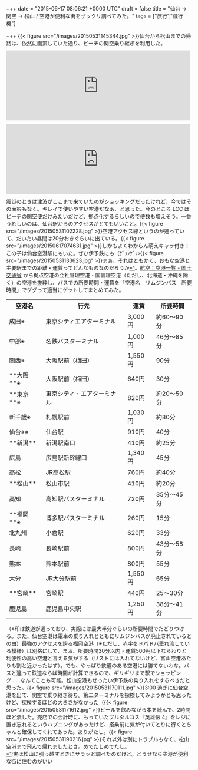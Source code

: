 
+++
date = "2015-06-17 08:06:21 +0000 UTC"
draft = false
title = "仙台 → 関空 → 松山 / 空港が便利な街をザックリ調べてみた。"
tags = ["旅行","飛行機"]

+++
{{< figure src="/images/20150531145344.jpg"  >}}仙台から松山までの帰路は、依然に画策していた通り、ピーチの関空乗り継ぎを利用した。<iframe src="https://hatenablog-parts.com/embed?url=https%3A%2F%2Fblog.daruyanagi.jp%2Fentry%2F2015%2F06%2F10%2F165900" title="サトヤ+プロ生勉強会＠マイクロソフト東北支店 に参加してきたった #satoya #pronama - だるろぐ" class="embed-card embed-blogcard" scrolling="no" frameborder="0" style="display: block; width: 100%; height: 190px; max-width: 500px; margin: 10px 0px;"></iframe><iframe src="https://hatenablog-parts.com/embed?url=https%3A%2F%2Fblog.daruyanagi.jp%2Fentry%2F2015%2F06%2F02%2F000335" title="松山から仙台へ行くために、まず東京へでる。 - だるろぐ" class="embed-card embed-blogcard" scrolling="no" frameborder="0" style="display: block; width: 100%; height: 190px; max-width: 500px; margin: 10px 0px;"></iframe>震災のときは津波がここまで来ていたのがショッキングだったけれど、今ではその面影もなく。キレイで使いやすい空港だなぁ、と思った。今のところ LCC はピーチの関空便だけみたいだけど、拠点化するらしいので便数も増えそう。一番うれしいのは、仙台駅からのアクセスがとてもいいこと。{{< figure src="/images/20150531102228.jpg"  >}}空港アクセス線というのが通っていて、だいたい昼間は20分おきぐらいに出ている。{{< figure src="/images/20150617074631.jpg"  >}}しかもよくわからん萌えキャラ付き！　この子は仙台空港駅にもいた。ぜひ伊予鉄にも（ｹﾞﾌﾝｹﾞﾌﾝ{{< figure src="/images/20150531133623.jpg"  >}}まぁ、それはともかく、おもな空港と主要駅までの距離・運賃ってどんなものなのだろうか<a href="#f-7100c2ca" name="fn-7100c2ca" title="実は松山に引っ越すときにサラッと調べたのだけど。どうせなら空港が便利な街に住むのがいい">*1</a>。<a href="http://www.mlit.go.jp/koku/15_bf_000310.html">航空：空港一覧 - 国土交通省</a> から拠点空港の会社管理空港・国管理空港（ただし、北海道・沖縄を除く）の空港を抜粋し、バスでの所要時間・運賃を「空港名　リムジンバス　所要時間」でググって適当にゲットしてまとめてみた。

<table>
    <tbody><tr>
    <th> 空港名	</th>
    <th> 行先	</th>
    <th> 運賃	</th>
    <th> 所要時間</th>
    </tr>
    <tr>
    <td>成田※	</td>
    <td>東京シティエアターミナル	</td>
    <td>3,000円	</td>
    <td>約60～90分</td>
    </tr>
    <tr>
    <td>中部※	</td>
    <td>名鉄バスターミナル	</td>
    <td>1,000円	</td>
    <td>46分～85分</td>
    </tr>
    <tr>
    <td>関西※	</td>
    <td>大阪駅前（梅田）	</td>
    <td>1,550円	</td>
    <td>90分</td>
    </tr>
    <tr>
    <td>**大阪**※	</td>
    <td>大阪駅前（梅田）	</td>
    <td>640円	</td>
    <td>30分</td>
    </tr>
    <tr>
    <td>**東京**※	</td>
    <td>東京シティ・エアターミナル	</td>
    <td>820円	</td>
    <td>約20～50分</td>
    </tr>
    <tr>
    <td>新千歳※	</td>
    <td>札幌駅前	</td>
    <td>1,030円	</td>
    <td>約80分</td>
    </tr>
    <tr>
    <td>仙台※※	</td>
    <td>仙台駅	</td>
    <td>910円	</td>
    <td>40分</td>
    </tr>
    <tr>
    <td>**新潟**	</td>
    <td>新潟駅南口	</td>
    <td>410円	</td>
    <td>約25分</td>
    </tr>
    <tr>
    <td>広島	</td>
    <td>広島駅新幹線口	</td>
    <td>1,340円	</td>
    <td>45分</td>
    </tr>
    <tr>
    <td>高松	</td>
    <td>JR高松駅	</td>
    <td>760円	</td>
    <td>約40分</td>
    </tr>
    <tr>
    <td>**松山**	</td>
    <td>松山市駅	</td>
    <td>410円	</td>
    <td>約20分</td>
    </tr>
    <tr>
    <td>高知	</td>
    <td>高知駅バスターミナル	</td>
    <td>720円	</td>
    <td>35分～45分</td>
    </tr>
    <tr>
    <td>**福岡**※	</td>
    <td>博多駅バスターミナル	</td>
    <td>260円	</td>
    <td>15分</td>
    </tr>
    <tr>
    <td>北九州	</td>
    <td>小倉駅	</td>
    <td>620円	</td>
    <td>33分</td>
    </tr>
    <tr>
    <td>長崎	</td>
    <td>長崎駅前	</td>
    <td>800円	</td>
    <td>43分～58分</td>
    </tr>
    <tr>
    <td>熊本	</td>
    <td>熊本駅前	</td>
    <td>800円	</td>
    <td>55分</td>
    </tr>
    <tr>
    <td>大分	</td>
    <td>JR大分駅前	</td>
    <td>1,550円	</td>
    <td>65分</td>
    </tr>
    <tr>
    <td>**宮崎**	</td>
    <td>宮崎駅	</td>
    <td>440円	</td>
    <td>25～30分</td>
    </tr>
    <tr>
    <td>鹿児島	</td>
    <td>鹿児島中央駅	</td>
    <td>1,250円	</td>
    <td>38分～41分</td>
    </tr>
</tbody></table>（※印は鉄道が通っており、実際には最大半分ぐらいの所要時間でたどりつける。また、仙台空港は電車の乗り入れとともにリムジンバスが廃止されているとの由）最強のアクセスを誇る福岡空港（※ただし、赤字をドバドバ垂れ流している模様）は別格にして、まぁ、所要時間30分以内・運賃500円以下ならわりと利便性の高い空港と言える気がする（リストには入れてないけど、富山空港あたりも割と近かったはず）。でも、やっぱり鉄道のある空港には勝てないわな。バスと違って鉄道ならば時間が計算できるので、ギリギリまで駅でショッピング……なんてことも可能。松山空港もぜったい伊予鉄の乗り入れをするべきだと思った。{{< figure src="/images/20150531170111.jpg"  >}}3:00 過ぎに仙台空港を出て、関空で乗り継ぎ待ち。第二ターミナルを探検してみようかとも思ったけど、探検するほどの大きさがなかった（{{< figure src="/images/20150531171612.jpg"  >}}ビールを飲みながら本を読んで、2時間ほど潰した。売店での会計時に、もっていたプルタルコス『英雄伝 4』をレジに置き忘れるというハプニングがあったけど、搭乗前に気が付いてとりに行くとちゃんと確保してくれてあった。ありがたし。{{< figure src="/images/20150531190216.jpg"  >}}それ以外は別にトラブルもなく、松山空港まで飛んで帰れましたとさ。めでたしめでたし。
<div class="footnote">
<a href="#fn-7100c2ca" name="f-7100c2ca" class="footnote-number">*1</a><span class="footnote-delimiter">:</span><span class="footnote-text">実は松山に引っ越すときにサラッと調べたのだけど。どうせなら空港が便利な街に住むのがいい</span>
</div>

